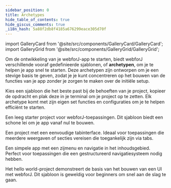 ```yaml
---
sidebar_position: 0
title: Archetypes
hide_table_of_contents: true
hide_giscus_comments: true
_i18n_hash: 5a88f2db8f4185a676299eace305d70f
---
```

<Head>
  <style>{`
  .container {
    max-width: 65em !important;
  }
  `}</style>
</Head>

<!-- vale off -->

import GalleryCard from '@site/src/components/GalleryCard/GalleryCard';
import GalleryGrid from '@site/src/components/GalleryGrid/GalleryGrid';

<!-- vale on -->

Om de ontwikkeling van je webforJ-app te starten, biedt webforJ verschillende vooraf gedefinieerde sjablonen, of **archetypen**, om je te helpen je app snel te starten. Deze archetypen zijn ontworpen om je een stevige basis te geven, zodat je je kunt concentreren op het bouwen van de functies van je app zonder je zorgen te maken over de initiële setup.

Kies een sjabloon die het beste past bij de behoeften van je project, kopieer de opdracht en plak deze in je terminal om je project op te zetten. Elk archetype komt met zijn eigen set functies en configuraties om je te helpen efficiënt te starten.

<GalleryGrid>
  <GalleryCard header="Leeg" href="blank" image="/img/archetypes/blank.png" effect="none">
    <p>Een leeg starter project voor webforJ-toepassingen. Dit sjabloon biedt een schone lei om je app vanaf nul te bouwen.</p>
  </GalleryCard>

  <GalleryCard header="Tabs" href="tabs" image="/img/archetypes/tabs.png" effect="none">
    <p>Een project met een eenvoudige tabinterface. Ideaal voor toepassingen die meerdere weergaven of secties vereisen die toegankelijk zijn via tabs.</p>
  </GalleryCard>

  <GalleryCard header="Zijmenu" href="sidemenu" image="/img/archetypes/sidemenu.png" effect="none">
    <p>Een simpele app met een zijmenu en navigatie in het inhoudsgebied. Perfect voor toepassingen die een gestructureerd navigatiesysteem nodig hebben.</p>
  </GalleryCard>

  <GalleryCard header="HelloWorld" href="hello-world" image="/img/archetypes/hello-world.png" effect="none">
    <p>Het hello world-project demonstreert de basis van het bouwen van een UI met webforJ. Dit sjabloon is geweldig voor beginners om snel aan de slag te gaan.</p>
    <div hidden>
      <p>Dialooginhoud voor het HelloWorld-project.</p>
    </div>
  </GalleryCard>
</GalleryGrid>
